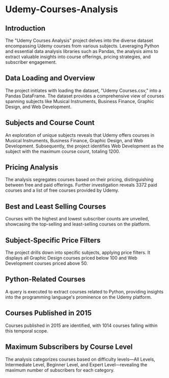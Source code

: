 # Udemy-Courses-Analysis

## Introduction
The "Udemy Courses Analysis" project delves into the diverse dataset encompassing Udemy courses from various subjects. Leveraging Python and essential data analysis libraries such as Pandas, the analysis aims to extract valuable insights into course offerings, pricing strategies, and subscriber engagement.

## Data Loading and Overview
The project initiates with loading the dataset, "Udemy Courses.csv," into a Pandas DataFrame. The dataset provides a comprehensive view of courses spanning subjects like Musical Instruments, Business Finance, Graphic Design, and Web Development.

## Subjects and Course Count
An exploration of unique subjects reveals that Udemy offers courses in Musical Instruments, Business Finance, Graphic Design, and Web Development. Subsequently, the project identifies Web Development as the subject with the maximum course count, totaling 1200.

## Pricing Analysis
The analysis segregates courses based on their pricing, distinguishing between free and paid offerings. Further investigation reveals 3372 paid courses and a list of free courses provided by Udemy.

## Best and Least Selling Courses
Courses with the highest and lowest subscriber counts are unveiled, showcasing the top-selling and least-selling courses on the platform.

## Subject-Specific Price Filters
The project drills down into specific subjects, applying price filters. It displays all Graphic Design courses priced below 100 and Web Development courses priced above 50.

## Python-Related Courses
A query is executed to extract courses related to Python, providing insights into the programming language's prominence on the Udemy platform.

## Courses Published in 2015
Courses published in 2015 are identified, with 1014 courses falling within this temporal scope.

## Maximum Subscribers by Course Level
The analysis categorizes courses based on difficulty levels—All Levels, Intermediate Level, Beginner Level, and Expert Level—revealing the maximum number of subscribers for each category.
